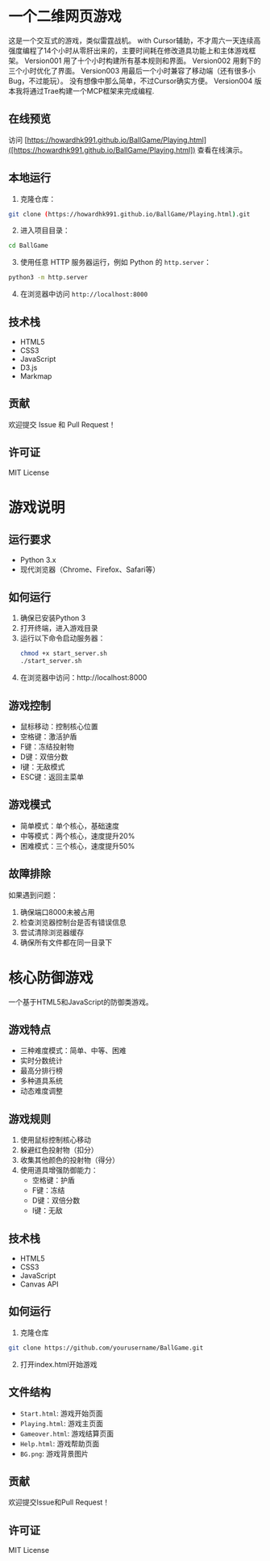 # 一个二维网页游戏

这是一个交互式的游戏，类似雷霆战机。
with Cursor辅助，不才周六一天连续高强度编程了14个小时从零肝出来的，主要时间耗在修改道具功能上和主体游戏框架。
Version001 用了十个小时构建所有基本规则和界面。
Version002 用剩下的三个小时优化了界面。
Version003 用最后一个小时兼容了移动端（还有很多小Bug，不过能玩）。
没有想像中那么简单，不过Cursor确实方便。
Version004 版本我将通过Trae构建一个MCP框架来完成编程.

## 在线预览

访问 [https://howardhk991.github.io/BallGame/Playing.html]([https://howardhk991.github.io/BallGame/Playing.html]) 查看在线演示。

## 本地运行

1. 克隆仓库：
```bash
git clone (https://howardhk991.github.io/BallGame/Playing.html).git
```

2. 进入项目目录：
```bash
cd BallGame
```

3. 使用任意 HTTP 服务器运行，例如 Python 的 `http.server`：
```bash
python3 -m http.server
```

4. 在浏览器中访问 `http://localhost:8000`

## 技术栈

- HTML5
- CSS3
- JavaScript
- D3.js
- Markmap

## 贡献

欢迎提交 Issue 和 Pull Request！

## 许可证

MIT License

# 游戏说明

## 运行要求
- Python 3.x
- 现代浏览器（Chrome、Firefox、Safari等）

## 如何运行
1. 确保已安装Python 3
2. 打开终端，进入游戏目录
3. 运行以下命令启动服务器：
   ```bash
   chmod +x start_server.sh
   ./start_server.sh
   ```
4. 在浏览器中访问：http://localhost:8000

## 游戏控制
- 鼠标移动：控制核心位置
- 空格键：激活护盾
- F键：冻结投射物
- D键：双倍分数
- I键：无敌模式
- ESC键：返回主菜单

## 游戏模式
- 简单模式：单个核心，基础速度
- 中等模式：两个核心，速度提升20%
- 困难模式：三个核心，速度提升50%

## 故障排除
如果遇到问题：
1. 确保端口8000未被占用
2. 检查浏览器控制台是否有错误信息
3. 尝试清除浏览器缓存
4. 确保所有文件都在同一目录下

# 核心防御游戏

一个基于HTML5和JavaScript的防御类游戏。

## 游戏特点

- 三种难度模式：简单、中等、困难
- 实时分数统计
- 最高分排行榜
- 多种道具系统
- 动态难度调整

## 游戏规则

1. 使用鼠标控制核心移动
2. 躲避红色投射物（扣分）
3. 收集其他颜色的投射物（得分）
4. 使用道具增强防御能力：
   - 空格键：护盾
   - F键：冻结
   - D键：双倍分数
   - I键：无敌

## 技术栈

- HTML5
- CSS3
- JavaScript
- Canvas API

## 如何运行

1. 克隆仓库
```bash
git clone https://github.com/yourusername/BallGame.git
```

2. 打开index.html开始游戏

## 文件结构

- `Start.html`: 游戏开始页面
- `Playing.html`: 游戏主页面
- `Gameover.html`: 游戏结算页面
- `Help.html`: 游戏帮助页面
- `BG.png`: 游戏背景图片

## 贡献

欢迎提交Issue和Pull Request！

## 许可证

MIT License 
